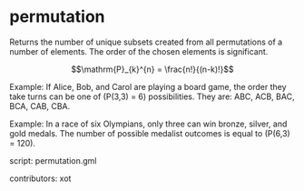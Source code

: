 permutation
===========

Returns the number of unique subsets created from all
permutations of a number of elements. The order of the
chosen elements is significant. 

$$\mathrm{P}_{k}^{n} = \frac{n!}{(n-k)!}$$

Example: If Alice, Bob, and Carol are playing a board game,
the order they take turns can be one of \(P(3,3) = 6\)
possibilities. They are: ABC, ACB, BAC, BCA, CAB, CBA.

Example: In a race of six Olympians, only three can win
bronze, silver, and gold medals. The number of possible
medalist outcomes is equal to \(P(6,3) = 120\).

script: permutation.gml

contributors: xot
